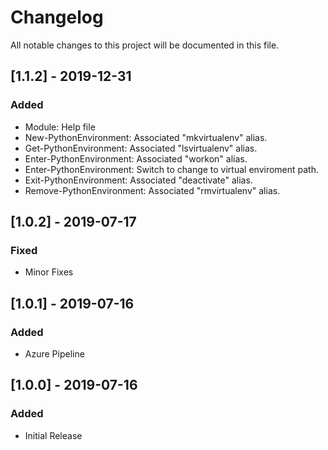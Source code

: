 # Changelog
All notable changes to this project will be documented in this file.

## [1.1.2] - 2019-12-31
### Added
- Module: Help file
- New-PythonEnvironment: Associated "mkvirtualenv" alias.
- Get-PythonEnvironment: Associated "lsvirtualenv" alias.
- Enter-PythonEnvironment: Associated "workon" alias.
- Enter-PythonEnvironment: Switch to change to virtual enviroment path.
- Exit-PythonEnvironment: Associated "deactivate" alias.
- Remove-PythonEnvironment: Associated "rmvirtualenv" alias.

## [1.0.2] - 2019-07-17
### Fixed
- Minor Fixes

## [1.0.1] - 2019-07-16
### Added
- Azure Pipeline

## [1.0.0] - 2019-07-16
### Added
- Initial Release
